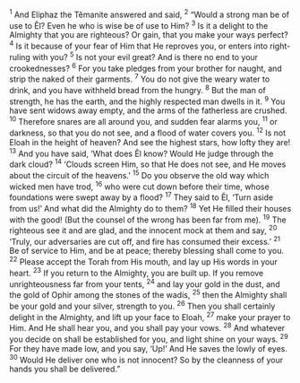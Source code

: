 <sup>1</sup> And Eliphaz the Tĕmanite answered and said,
<sup>2</sup> “Would a strong man be of use to Ĕl? Even he who is wise be of use to Him?
<sup>3</sup> Is it a delight to the Almighty that you are righteous? Or gain, that you make your ways perfect?
<sup>4</sup> Is it because of your fear of Him that He reproves you, or enters into right-ruling with you?
<sup>5</sup> Is not your evil great? And is there no end to your crookednesses?
<sup>6</sup> For you take pledges from your brother for naught, and strip the naked of their garments.
<sup>7</sup> You do not give the weary water to drink, and you have withheld bread from the hungry.
<sup>8</sup> But the man of strength, he has the earth, and the highly respected man dwells in it.
<sup>9</sup> You have sent widows away empty, and the arms of the fatherless are crushed.
<sup>10</sup> Therefore snares are all around you, and sudden fear alarms you,
<sup>11</sup> or darkness, so that you do not see, and a flood of water covers you.
<sup>12</sup> Is not Eloah in the height of heaven? And see the highest stars, how lofty they are!
<sup>13</sup> And you have said, ‘What does Ĕl know? Would He judge through the dark cloud?
<sup>14</sup> ‘Clouds screen Him, so that He does not see, and He moves about the circuit of the heavens.’
<sup>15</sup> Do you observe the old way which wicked men have trod,
<sup>16</sup> who were cut down before their time, whose foundations were swept away by a flood?
<sup>17</sup> They said to Ĕl, ‘Turn aside from us!’ And what did the Almighty do to them?
<sup>18</sup> Yet He filled their houses with the good! (But the counsel of the wrong has been far from me).
<sup>19</sup> The righteous see it and are glad, and the innocent mock at them and say,
<sup>20</sup> ‘Truly, our adversaries are cut off, and fire has consumed their excess.’
<sup>21</sup> Be of service to Him, and be at peace; thereby blessing shall come to you.
<sup>22</sup> Please accept the Torah from His mouth, and lay up His words in your heart.
<sup>23</sup> If you return to the Almighty, you are built up. If you remove unrighteousness far from your tents,
<sup>24</sup> and lay your gold in the dust, and the gold of Ophir among the stones of the wadis,
<sup>25</sup> then the Almighty shall be your gold and your silver, strength to you.
<sup>26</sup> Then you shall certainly delight in the Almighty, and lift up your face to Eloah,
<sup>27</sup> make your prayer to Him. And He shall hear you, and you shall pay your vows.
<sup>28</sup> And whatever you decide on shall be established for you, and light shine on your ways.
<sup>29</sup> For they have made low, and you say, ‘Up!’ And He saves the lowly of eyes.
<sup>30</sup> Would He deliver one who is not innocent? So by the cleanness of your hands you shall be delivered.”
